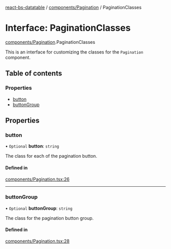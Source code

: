 [react-bs-datatable](../README.md) / [components/Pagination](../modules/components_Pagination.md) / PaginationClasses

# Interface: PaginationClasses

[components/Pagination](../modules/components_Pagination.md).PaginationClasses

This is an interface for customizing the classes for
the `Pagination` component.

## Table of contents

### Properties

- [button](components_Pagination.PaginationClasses.md#button)
- [buttonGroup](components_Pagination.PaginationClasses.md#buttongroup)

## Properties

### button

• `Optional` **button**: `string`

The class for each of the pagination button.

#### Defined in

[components/Pagination.tsx:26](https://github.com/imballinst/react-bs-datatable/blob/cc33b67/src/components/Pagination.tsx#L26)

___

### buttonGroup

• `Optional` **buttonGroup**: `string`

The class for the pagination button group.

#### Defined in

[components/Pagination.tsx:28](https://github.com/imballinst/react-bs-datatable/blob/cc33b67/src/components/Pagination.tsx#L28)
